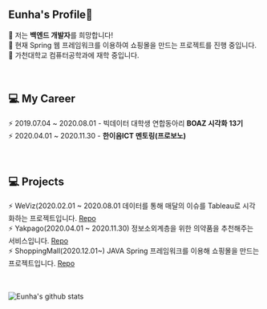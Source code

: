Eunha's Profile🤪   
------------------------------------------  
🌱 저는 **백엔드 개발자**를 희망합니다!    
🌱 현재 Spring 웹 프레임워크를 이용하여 쇼핑몰을 만드는 프로젝트를 진행 중입니다.  
🌱 가천대학교 컴퓨터공학과에 재학 중입니다.  
<br><br>

💻 My Career  
------------------  
⚡ 2019.07.04 ~ 2020.08.01 - 빅데이터 대학생 연합동아리 **BOAZ 시각화 13기**  
⚡ 2020.04.01 ~ 2020.11.30 - **한이음ICT 멘토링(프로보노)**  
<br><br>  

💻 Projects 
------------------  
⚡ WeViz(2020.02.01 ~ 2020.08.01
    데이터를 통해 매달의 이슈를 Tableau로 시각화하는 프로젝트입니다. [Repo](https://github.com/EunhaKyeong/BOAZ)  
⚡ Yakpago(2020.04.01 ~ 2020.11.30)
    정보소외계층을 위한 의약품을 추천해주는 서비스입니다. [Repo](https://github.com/EunhaKyeong/Yakpago)  
⚡ ShoppingMall(2020.12.01~)
    JAVA Spring 프레임워크를 이용해 쇼핑몰을 만드는 프로젝트입니다. [Repo](https://github.com/EunhaKyeong/ShoppingMall)  
<br><br>

![Eunha's github stats](https://github-readme-stats.vercel.app/api?username=EunhaKyeong&show_icons=true&theme=gruvbox)

<!--
**EunhaKyeong/EunhaKyeong** is a ✨ _special_ ✨ repository because its `README.md` (this file) appears on your GitHub profile.

Here are some ideas to get you started:

- 🔭 I’m currently working on ...
- 🌱 I’m currently learning ...
- 👯 I’m looking to collaborate on ...
- 🤔 I’m looking for help with ...
- 💬 Ask me about ...
- 📫 How to reach me: ...
- 😄 Pronouns: ...
- ⚡ Fun fact: ...
-->

